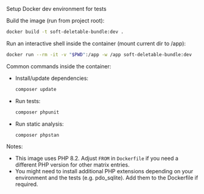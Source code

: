 Setup Docker dev environment for tests

Build the image (run from project root):

```bash
docker build -t soft-deletable-bundle:dev .
```

Run an interactive shell inside the container (mount current dir to /app):

```bash
docker run --rm -it -v "$PWD":/app -w /app soft-deletable-bundle:dev
```

Common commands inside the container:

- Install/update dependencies:

  ```bash
  composer update
  ```

- Run tests:

  ```bash
  composer phpunit
  ```

- Run static analysis:
  ```bash
  composer phpstan
  ```

Notes:

- This image uses PHP 8.2. Adjust `FROM` in `Dockerfile` if you need a different PHP version for other matrix entries.
- You might need to install additional PHP extensions depending on your environment and the tests (e.g. pdo_sqlite). Add them to the Dockerfile if required.
